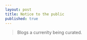 ```yaml
---
layout: post
title: Notice to the public
published: true
---
```

> Blogs a currenlty being curated.
